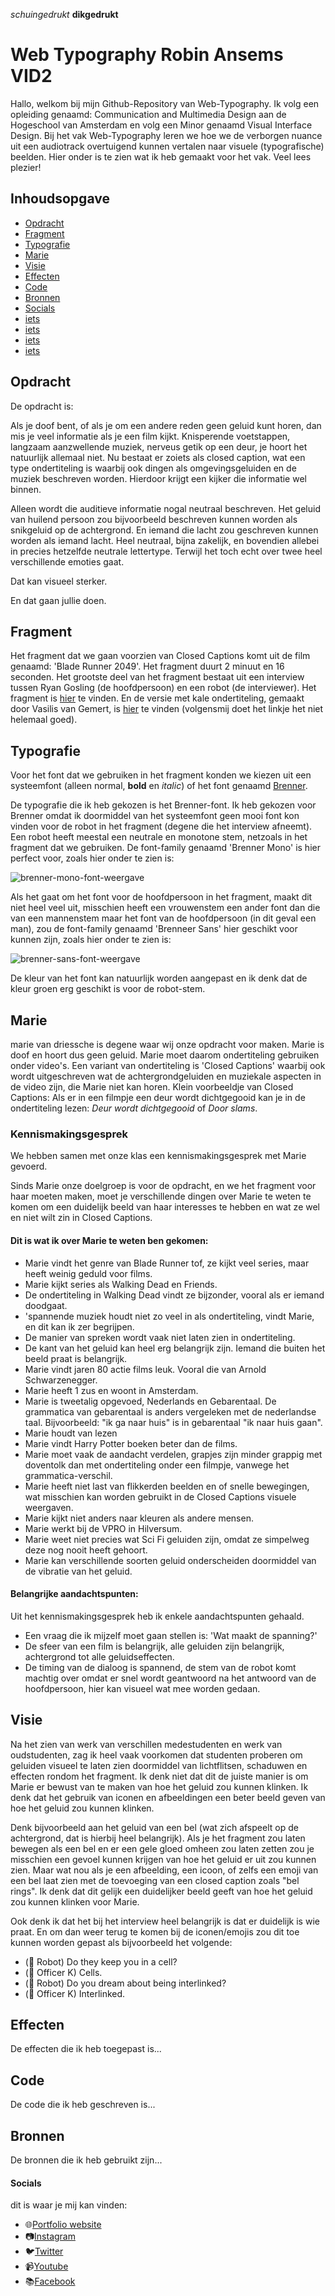 _schuingedrukt_
**dikgedrukt**

# Web Typography Robin Ansems VID2 

Hallo, welkom bij mijn Github-Repository van Web-Typography. Ik volg een opleiding genaamd: Communication and Multimedia Design aan de Hogeschool van Amsterdam en volg een Minor genaamd Visual Interface Design. Bij het vak Web-Typography leren we hoe we de verborgen nuance uit een audiotrack overtuigend kunnen vertalen naar visuele (typografische) beelden. Hier onder is te zien wat ik heb gemaakt voor het vak. Veel lees plezier!

## Inhoudsopgave

*   [Opdracht](#opdracht)
*   [Fragment](#fragment)
*   [Typografie](#typografie)
*   [Marie](#marie)
*   [Visie](#visie)
*   [Effecten](#effecten)
*   [Code](#code)
*   [Bronnen](#bronnen)
*   [Socials](#socials)
*   [iets](https://robinansems.github.io/index.html)
*   [iets](#iets)
*   [iets](#iets)
*   [iets](#iets)

## Opdracht
De opdracht is:

Als je doof bent, of als je om een andere reden geen geluid kunt horen, dan mis je veel informatie als je een film kijkt. Knisperende voetstappen, langzaam aanzwellende muziek, nerveus getik op een deur, je hoort het natuurlijk allemaal niet. Nu bestaat er zoiets als closed caption, wat een type ondertiteling is waarbij ook dingen als omgevingsgeluiden en de muziek beschreven worden. Hierdoor krijgt een kijker die informatie wel binnen.

Alleen wordt die auditieve informatie nogal neutraal beschreven. Het geluid van huilend persoon zou bijvoorbeeld beschreven kunnen worden als snikgeluid op de achtergrond. En iemand die lacht zou geschreven kunnen worden als iemand lacht. Heel neutraal, bijna zakelijk, en bovendien allebei in precies hetzelfde neutrale lettertype. Terwijl het toch echt over twee heel verschillende emoties gaat.

Dat kan visueel sterker.

En dat gaan jullie doen.

## Fragment
Het fragment dat we gaan voorzien van Closed Captions komt uit de film genaamd: 'Blade Runner 2049'. Het fragment duurt 2 minuut en 16 seconden. Het grootste deel van het fragment bestaat uit een interview tussen Ryan Gosling (de hoofdpersoon) en een robot (de interviewer). Het fragment is [hier](https://www.youtube.com/watch?v=vrP-_T-h9YM) te vinden. En de versie met kale ondertiteling, gemaakt door Vasilis van Gemert, is [hier](https://github.com/cmda-minor-vid/web-typography-19-20/blob/master/closed-captions/index.html) te vinden (volgensmij doet het linkje het niet helemaal goed).

## Typografie
Voor het font dat we gebruiken in het fragment konden we kiezen uit een systeemfont (alleen normal, **bold** en _italic_) of het font genaamd [Brenner](https://www.typotheque.com/blog/brenner_an_unusual_typeface_family_with_distinct_voices). 

De typografie die ik heb gekozen is het Brenner-font. Ik heb gekozen voor Brenner omdat ik doormiddel van het systeemfont geen mooi font kon vinden voor de robot in het fragment (degene die het interview afneemt). Een robot heeft meestal een neutrale en monotone stem, netzoals in het fragment dat we gebruiken. De font-family genaamd 'Brenner Mono' is hier perfect voor, zoals hier onder te zien is:

![brenner-mono-font-weergave](https://github.com/RobinAnsems/web-typography/blob/master/images/brenner-mono-font-weergave.png)

Als het gaat om het font voor de hoofdpersoon in het fragment, maakt dit niet heel veel uit, misschien heeft een vrouwenstem een ander font dan die van een mannenstem maar het font van de hoofdpersoon (in dit geval een man), zou de font-family genaamd 'Brenneer Sans' hier geschikt voor kunnen zijn, zoals hier onder te zien is:

![brenner-sans-font-weergave](https://github.com/RobinAnsems/web-typography/blob/master/images/brenner-sans-font-weergave.png)

De kleur van het font kan natuurlijk worden aangepast en ik denk dat de kleur groen erg geschikt is voor de robot-stem.

## Marie
marie van driessche is degene waar wij onze opdracht voor maken. Marie is doof en hoort dus geen geluid. Marie moet daarom ondertiteling gebruiken onder video's. Een variant van ondertiteling is 'Closed Captions' waarbij ook wordt uitgeschreven wat de achtergrondgeluiden en muziekale aspecten in de video zijn, die Marie niet kan horen. Klein voorbeeldje van Closed Captions: Als er in een filmpje een deur wordt dichtgegooid kan je in de ondertiteling lezen: _Deur wordt dichtgegooid_ of _Door slams_.

### Kennismakingsgesprek
We hebben samen met onze klas een kennismakingsgesprek met Marie gevoerd.

Sinds Marie onze doelgroep is voor de opdracht, en we het fragment voor haar moeten maken, moet je verschillende dingen over Marie te weten te komen om een duidelijk beeld van haar interesses te hebben en wat ze wel en niet wilt zin in Closed Captions.

#### Dit is wat ik over Marie te weten ben gekomen:
* Marie vindt het genre van Blade Runner tof, ze kijkt veel series, maar heeft weinig geduld voor films.
* Marie kijkt series als Walking Dead en Friends.
* De ondertiteling in Walking Dead vindt ze bijzonder, vooral als er iemand doodgaat.
* 'spannende muziek houdt niet zo veel in als ondertiteling, vindt Marie, en dit kan ik zer begrijpen.
* De manier van spreken wordt vaak niet laten zien in ondertiteling.
* De kant van het geluid kan heel erg belangrijk zijn. Iemand die buiten het beeld praat is belangrijk.
* Marie vindt jaren 80 actie films leuk. Vooral die van Arnold Schwarzenegger.
* Marie heeft 1 zus en woont in Amsterdam.
* Marie is tweetalig opgevoed, Nederlands en Gebarentaal. De grammatica van gebarentaal is anders vergeleken met de nederlandse taal. Bijvoorbeeld: "ik ga naar huis" is in gebarentaal "ik naar huis gaan".
* Marie houdt van lezen
* Marie vindt Harry Potter boeken beter dan de films.
* Marie moet vaak de aandacht verdelen, grapjes zijn minder grappig met doventolk dan met ondertiteling onder een filmpje, vanwege het grammatica-verschil.
* Marie heeft niet last van flikkerden beelden en of snelle bewegingen, wat misschien kan worden gebruikt in de Closed Captions visuele weergaven.
* Marie kijkt niet anders naar kleuren als andere mensen.
* Marie werkt bij de VPRO in Hilversum.
* Marie weet niet precies wat Sci Fi geluiden zijn, omdat ze simpelweg deze nog nooit heeft gehoort. 
* Marie kan verschillende soorten geluid onderscheiden doormiddel van de vibratie van het geluid.

#### Belangrijke aandachtspunten:
Uit het kennismakingsgesprek heb ik enkele aandachtspunten gehaald. 

* Een vraag die ik mijzelf moet gaan stellen is: 'Wat maakt de spanning?'
* De sfeer van een film is belangrijk, alle geluiden zijn belangrijk, achtergrond tot alle geluidseffecten.
* De timing van de dialoog is spannend, de stem van de robot komt machtig over omdat er snel wordt geantwoord na het antwoord van de hoofdpersoon, hier kan visueel wat mee worden gedaan.

## Visie
Na het zien van werk van verschillen medestudenten en werk van oudstudenten, zag ik heel vaak voorkomen dat studenten proberen om geluiden visueel te laten zien doormiddel van lichtflitsen, schaduwen en effecten rondom het fragment. Ik denk niet dat dit de juiste manier is om Marie er bewust van te maken van hoe het geluid zou kunnen klinken. Ik denk dat het gebruik van iconen en afbeeldingen een beter beeld geven van hoe het geluid zou kunnen klinken. 

Denk bijvoorbeeld aan het geluid van een bel (wat zich afspeelt op de achtergrond, dat is hierbij heel belangrijk). Als je het fragment zou laten bewegen als een bel en er een gele gloed omheen zou laten zetten zou je misschien een gevoel kunnen krijgen van hoe het geluid er uit zou kunnen zien. Maar wat nou als je een afbeelding, een icoon, of zelfs een emoji van een bel laat zien met de toevoeging van een closed caption zoals "bel rings". Ik denk dat dit gelijk een duidelijker beeld geeft van hoe het geluid zou kunnen klinken voor Marie.

Ook denk ik dat het bij het interview heel belangrijk is dat er duidelijk is wie praat. En om dan weer terug te komen bij de iconen/emojis zou dit toe kunnen worden gepast als bijvoorbeeld het volgende:

* (🤖 Robot) Do they keep you in a cell?
* (👨 Officer K) Cells.
* (🤖 Robot) Do you dream about being interlinked?
* (👨 Officer K) Interlinked.

## Effecten
De effecten die ik heb toegepast is...

## Code
De code die ik heb geschreven is...

## Bronnen
De bronnen die ik heb gebruikt zijn...

#### Socials
dit is waar je mij kan vinden:
*   🌐[Portfolio website](https://robinansems.github.io/index.html)
*   📷[Instagram](https://www.instagram.com/robinansems/)
*   🐦[Twitter](https://twitter.com/robinansems)
*   📹[Youtube](https://www.youtube.com/user/robinansems00)
*   📚[Facebook](https://www.facebook.com/profile.php?id=100005222555664)




